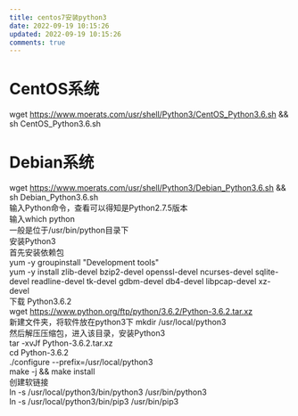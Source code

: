 ```yaml
---
title: centos7安装python3
date: 2022-09-19 10:15:26
updated: 2022-09-19 10:15:26
comments: true
---
```

<!--StartFragment-->

# CentOS系统

wget <https://www.moerats.com/usr/shell/Python3/CentOS_Python3.6.sh> && sh CentOS_Python3.6.sh

# [](https://c3.pw/index.php/archives/3/#cl-2)Debian系统

wget <https://www.moerats.com/usr/shell/Python3/Debian_Python3.6.sh> && sh Debian_Python3.6.sh\
输入Python命令，查看可以得知是Python2.7.5版本\
输入which python\
一般是位于/usr/bin/python目录下\
安装Python3\
首先安装依赖包\
yum -y groupinstall "Development tools"\
yum -y install zlib-devel bzip2-devel openssl-devel ncurses-devel sqlite-devel readline-devel tk-devel gdbm-devel db4-devel libpcap-devel xz-devel\
下载 Python3.6.2\
wget <https://www.python.org/ftp/python/3.6.2/Python-3.6.2.tar.xz>\
新建文件夹，将软件放在python3下 mkdir /usr/local/python3\
然后解压压缩包，进入该目录，安装Python3\
tar -xvJf Python-3.6.2.tar.xz\
cd Python-3.6.2\
./configure --prefix=/usr/local/python3\
make -j && make install\
创建软链接\
ln -s /usr/local/python3/bin/python3 /usr/bin/python3\
ln -s /usr/local/python3/bin/pip3 /usr/bin/pip3

<!--EndFragment-->